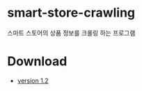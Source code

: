 # smart-store-crawling
스마트 스토어의 상품 정보를 크롤링 하는 프로그램


# Download
- [version 1.2](https://github.com/haZuny/smart-store-crawling/raw/main/exe_files/version_1.2.exe)
